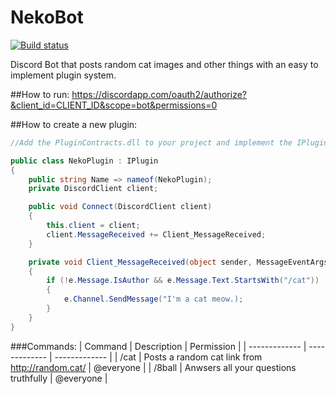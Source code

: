 # NekoBot
[![Build status](https://ci.appveyor.com/api/projects/status/fjlpei28tsfwfd1i?svg=true)](https://ci.appveyor.com/project/dreanor/nekobot)

Discord Bot that posts random cat images and other things with an easy to implement plugin system.

##How to run:
https://discordapp.com/oauth2/authorize?&client_id=CLIENT_ID&scope=bot&permissions=0

##How to create a new plugin:

```c#
//Add the PluginContracts.dll to your project and implement the IPlugin interface

public class NekoPlugin : IPlugin
{
    public string Name => nameof(NekoPlugin);
    private DiscordClient client;

    public void Connect(DiscordClient client)
    {
        this.client = client;
        client.MessageReceived += Client_MessageReceived;
    }

    private void Client_MessageReceived(object sender, MessageEventArgs e)
    {
        if (!e.Message.IsAuthor && e.Message.Text.StartsWith("/cat"))
        {
            e.Channel.SendMessage("I'm a cat meow.);
        }
    }
}
```

###Commands:
| Command | Description | Permission |
| ------------- | ------------- | ------------- |
| /cat  | Posts a random cat link from http://random.cat/  | @everyone |
| /8ball | Anwsers all your questions truthfully | @everyone |
